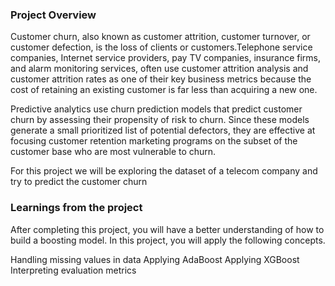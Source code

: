 ### Project Overview

 Customer churn, also known as customer attrition, customer turnover, or customer defection, is the loss of clients or customers.Telephone service companies, Internet service providers, pay TV companies, insurance firms, and alarm monitoring services, often use customer attrition analysis and customer attrition rates as one of their key business metrics because the cost of retaining an existing customer is far less than acquiring a new one.

Predictive analytics use churn prediction models that predict customer churn by assessing their propensity of risk to churn. Since these models generate a small prioritized list of potential defectors, they are effective at focusing customer retention marketing programs on the subset of the customer base who are most vulnerable to churn.

For this project we will be exploring the dataset of a telecom company and try to predict the customer churn


### Learnings from the project

 After completing this project, you will have a better understanding of how to build a boosting model. In this project, you will apply the following concepts.

Handling missing values in data
Applying AdaBoost
Applying XGBoost
Interpreting evaluation metrics


